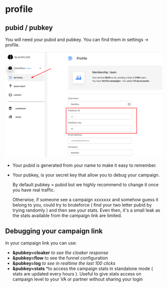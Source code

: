 # profile

## pubid / pubkey

You will need your pubid and pubkey. You can find them in settings -&gt; profile.

![Screen Shot 2020-01-04 at 10.44.48 AM.png](https://raw.githubusercontent.com/blackhatflow/storage/master/2020/03/30-16-02-18-Screen%20Shot%202020-01-04%20at%2010.44.48%20AM.png)

* Your pubid is generated from your name to make it easy to remember.
* Your pubkey, is your secret key that allow you to debug your campaign.

  By default pubkey = pubid but we highly recommend to change it once you have real traffic.

  Otherwise, if someone see a campaign xxxxxxx and somehow guess it belong to you, could try to bruteforce \( find your two letter pubid by trying randomly \) and then see your stats. Even then, it's a small leak as the stats available from the campaign link are limited.

## Debugging your campaign link

In your campaign link you can use:

* **&pubkey=cloaker** _to see the cloaker response_
* **&pubkey=flow** to see the funnel configuration
* **&pubkey=log** _to see in realtime the last 100 clicks_
* **&pubkey=stats** \*to access the campaign stats in standalone mode \( stats are updated every hours \). Useful to give stats access on campaign level to your VA or partner without sharing your login

